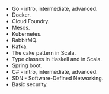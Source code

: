 
* Go - intro, intermediate, advanced.
* Docker.
* Cloud Foundry.
* Mesos.
* Kubernetes.
* RabbitMQ.
* Kafka.
* The cake pattern in Scala.
* Type classes in Haskell and in Scala.
* Spring boot.
* C# - intro, intermediate, advanced.
* SDN - Software-Defined Networking.
* Basic security.
